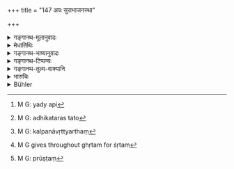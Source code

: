 +++
title = "147 अपः सुराभाजनस्था"

+++

<details><summary>गङ्गानथ-मूलानुवादः</summary>

If one has drunk water kept in a vessel used for keeping wine, or in a pot where intoxicating drinks are kept, he shall drink, for five days, milk in which Śaṅkhapuṣpī has been boiled.—(147)
</details>

<details><summary>मेधातिथिः</summary>

[^२२८]:
     M G: -śritaṃ

यत्र सुरारसो ऽनुभूयते तत्र तद्भाजनस्थानाम् अपां पाने प्रायश्चित्तम् एतत् । 

- <u>ननु</u> च मद्यशब्दस्य सामान्यशब्दत्वान् **मद्यभाण्डस्थिता** इत्य् एव सिद्धे **अपः** **सुरे**त्यादि न वक्तव्यम् । 

- <u>सत्यम्</u>, यदि[^२२९] सुरामद्ययोर् मद्यपाने ऽत्यन्तप्रायश्चित्तभेदो न स्यात् । सति तस्मिन् कल्पनायाश् चानुज्ञातत्वात्,सुराभाजनस्थानाम् अधिकतरण् स्याद्[^२३०] अतः कल्पनानिवृत्त्यर्थं[^२३१] समप्रायश्चित्तवचनम् । 


[^२३१]:
     M G: kalpanāvṛttyarthaṃ


[^२३०]:
     M G: adhikataras tato


[^२२९]:
     M G: yady api

- **पञ्चरात्रं** **सङ्खपुष्पीशृतं**[^२३२] पयः । **शृत**ग्रहणात् पयः क्षीरम् एव । क्षीरहविषोर् एव शृतशब्दः साधुः । सङ्खपुष्पीनाम् औषधिः । तया पिष्टं[^२३३] क्वथितं पञ्चाहानि पयः पातव्यम् ॥ ११.१४७ ॥


[^२३३]:
     M G: prūṣṭaṃ


[^२३२]:
     M G gives throughout ghṛtam for śṛtam
</details>

<details><summary>गङ्गानथ-भाष्यानुवादः</summary>

This expiation refers to the drinking of water out of a vessel in which the taste of wine is felt.

“The term ‘*madya*,’ ‘intoxicating drink,’ being a general one, all that is intended would be secured from the single word ‘*contained in a pot used far keeping intoxicating drinks*’; and the other word ‘*contained in a vessel used for keeping nine*’ should not have been used.”

True; this would be so if there were not a great difference between the expiations prescribed for the drinking of ‘wine’ and of ‘intoxicating drinks.’ When, however, there *is* such a difference, it would appear that, there should be a correspondingly heavier expiation for the drinking of water contained in a *wine-vessel*;—and it is with a view to preclude this idea that the text prescribes the same expiation for both.

‘*For five days he shall drink milk in which Śaṅkha-puṣpī has been boiled*.’ The term ‘*payas*’ here stands for *milk*; because the particular term ‘*śhṛta*’ (in the sense of *boiled*) is used only in connection with *milk* and sacrificial materials.

‘*Śaṅkhapuṣpī*’ is the name of a medicinal herb; and this shall be pounded and boiled in milk, which shall be drunk for five days.—(147)
</details>

<details><summary>गङ्गानथ-टिप्पन्यः</summary>

This verse is quoted in *Aparārka* (p. 1074), which explains that ‘*payaḥ*’ here stands for *milk*;—again on p. 1160, where it is added that this refers to cases where the water has been drunk and vomitted by women or children, and it was contained in a vessel that had contained wine, hut was not wet with it, so that the water had not imbibed either the taste or the smell of the liquor.

It is quoted in *Parāśaramādhava* (Prāyaścitta, p. 349), which adds that this refers to cases of unintentional repeated drinking of the water;—and in *Prāyaścittaviveka* (p. 324), which says that ‘*payaḥ*’ means *milk*; ‘*Śaṅkhapuṣpī*’ is a particular herb.
</details>

<details><summary>गङ्गानथ-तुल्य-वाक्यानि</summary>

*Baudhāyana* (2.1.22).—‘He who drinks water which has stood in a vessel
used for keeping *Surā*, shall live six days on milk in which leaves of the *Śaṅkhapuṣpī* plant has been boiled.’

*Vaśiṣṭha* (20-21).—‘If a Brāhmaṇa drinks water which has stood in a
vessel used for keeping wine, he becomes pure by drinking, during three days, water mixed with a decoction of lotus, Udumbara, Bilva, and Palāsa leaves.’

*Viṣṇu* (51.23-24).—‘After having drunk water from a vessel in which
liquor had been kept, he must drink for seven days milk boiled with the
*Śaṅkhapuṣpī* plant. After having drunk water from a vessel in which any
intoxicating beverage had been kept, he must drink the said milk for five days.’
</details>

<details><summary>भारुचिः</summary>

**अपः सुराभाजनस्थाः पीत्वा** कस्य तत्र प्रतिषेधः, यथासंभवं द्विजातेः । **पञ्चरात्रं पिबेच् छङ्खपुष्पीश्रितं पयः** । एवं चास्यान्याहारप्रतिषेधः । रसस्य चाग्रहण इदं प्रायश्चित्तम् । रसस्य ग्रहणे सुरापानप्रायश्चित्तम् एव न्याय्यम् । असुरामद्यभाण्डस्थितास् त्व् अपः पीत्वा तदूनं न्याय्यं प्रायश्चित्तम् । तथा च कृतविभागप्रायश्चित्ते ते मुख्यामुख्यसुरे पूर्वत्र, तत्सामर्थ्याद् इहापि प्रायश्चित्तयोः पूर्ववद् गुरुलघुत्वविभागो विज्ञेयः, तथा विभागव्याख्यया ॥ ११.१४६ ॥
</details>

<details><summary>Bühler</summary>

148	He who has drunk water which has stood in a vessel used for keeping (the spirituous liquor, called) Sura, or other intoxicating drinks, shall drink during five (days and) nights (nothing but) milk in which the Sankhapushpi (plant) has been boiled.
</details>
